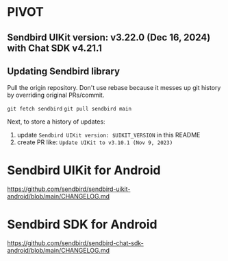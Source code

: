 # PIVOT

## Sendbird UIKit version: v3.22.0 (Dec 16, 2024) with Chat SDK v4.21.1

## Updating Sendbird library
Pull the origin repository.
Don't use rebase because it messes up git history by overriding original PRs/commit.

`git fetch sendbird`
`git pull sendbird main`

Next, to store a history of updates:
1. update `Sendbird UIKit version: $UIKIT_VERSION` in this README
2. create PR like: `Update UIKit to v3.10.1 (Nov 9, 2023)`


# Sendbird UIKit for Android
https://github.com/sendbird/sendbird-uikit-android/blob/main/CHANGELOG.md

# Sendbird SDK for Android
https://github.com/sendbird/sendbird-chat-sdk-android/blob/main/CHANGELOG.md
